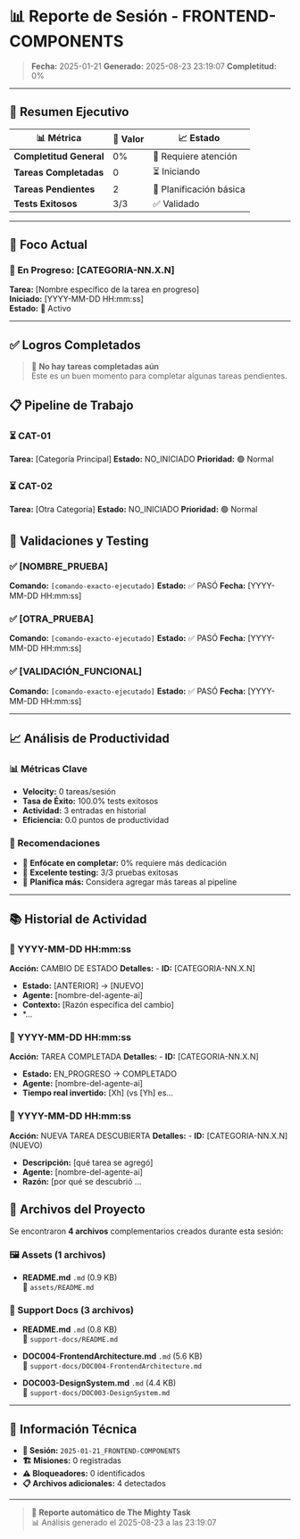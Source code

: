 # 📊 Reporte de Sesión - FRONTEND-COMPONENTS

> **Fecha:** 2025-01-21
> **Generado:** 2025-08-23 23:19:07
> **Completitud:** 0%

---

## 🎯 **Resumen Ejecutivo**

| 📊 **Métrica** | 🔢 **Valor** | 📈 **Estado** |
|---|---|---|
| **Completitud General** | 0% | 🔴 Requiere atención |
| **Tareas Completadas** | 0 | ⏳ Iniciando |
| **Tareas Pendientes** | 2 | 📝 Planificación básica |
| **Tests Exitosos** | 3/3 | ✅ Validado |

---

## 🎯 **Foco Actual**

### 🎯 En Progreso: [CATEGORIA-NN.X.N]

**Tarea:** [Nombre específico de la tarea en progreso]  
**Iniciado:** [YYYY-MM-DD HH:mm:ss]  
**Estado:** 🔄 Activo

---

## ✅ **Logros Completados**

> 📝 **No hay tareas completadas aún**  
> Este es un buen momento para completar algunas tareas pendientes.

## 📋 **Pipeline de Trabajo**

### ⏳ CAT-01
**Tarea:** [Categoría Principal]
**Estado:** NO_INICIADO
**Prioridad:** 🟢 Normal

### ⏳ CAT-02
**Tarea:** [Otra Categoría]
**Estado:** NO_INICIADO
**Prioridad:** 🟢 Normal

## 🧪 **Validaciones y Testing**

### ✅ [NOMBRE_PRUEBA]
**Comando:** ``[comando-exacto-ejecutado]``
**Estado:** ✅ PASÓ
**Fecha:** [YYYY-MM-DD HH:mm:ss]

### ✅ [OTRA_PRUEBA]
**Comando:** ``[comando-exacto-ejecutado]``
**Estado:** ✅ PASÓ
**Fecha:** [YYYY-MM-DD HH:mm:ss]

### ✅ [VALIDACIÓN_FUNCIONAL]
**Comando:** ``[comando-exacto-ejecutado]``
**Estado:** ✅ PASÓ
**Fecha:** [YYYY-MM-DD HH:mm:ss]

---

## 📈 **Análisis de Productividad**

### 📊 Métricas Clave
- **Velocity:** 0 tareas/sesión
- **Tasa de Éxito:** 100.0% tests exitosos
- **Actividad:** 3 entradas en historial
- **Eficiencia:** 0.0 puntos de productividad

### 🎯 Recomendaciones
- 🔴 **Enfócate en completar:** 0% requiere más dedicación
- 🎉 **Excelente testing:** 3/3 pruebas exitosas
- 📝 **Planifica más:** Considera agregar más tareas al pipeline

---

## 📚 **Historial de Actividad**

### 📅 YYYY-MM-DD HH:mm:ss
**Acción:** CAMBIO DE ESTADO
**Detalles:** - **ID:** [CATEGORIA-NN.X.N]
- **Estado:** [ANTERIOR] → [NUEVO]
- **Agente:** [nombre-del-agente-ai]
- **Contexto:** [Razón específica del cambio]
- *...

### 📅 YYYY-MM-DD HH:mm:ss
**Acción:** TAREA COMPLETADA
**Detalles:** - **ID:** [CATEGORIA-NN.X.N]
- **Estado:** EN_PROGRESO → COMPLETADO
- **Agente:** [nombre-del-agente-ai]
- **Tiempo real invertido:** [Xh] (vs [Yh] es...

### 📅 YYYY-MM-DD HH:mm:ss
**Acción:** NUEVA TAREA DESCUBIERTA
**Detalles:** - **ID:** [CATEGORIA-NN.X.N] (NUEVO)
- **Descripción:** [qué tarea se agregó]
- **Agente:** [nombre-del-agente-ai]
- **Razón:** [por qué se descubrió ...

## 📁 **Archivos del Proyecto**

Se encontraron **4 archivos** complementarios creados durante esta sesión:

### 🖼️ Assets (1 archivos)

- **README.md** `.md` (0.9 KB)  
  📍 `assets/README.md`

### 📄 Support Docs (3 archivos)

- **README.md** `.md` (0.8 KB)  
  📍 `support-docs/README.md`

- **DOC004-FrontendArchitecture.md** `.md` (5.6 KB)  
  📍 `support-docs/DOC004-FrontendArchitecture.md`

- **DOC003-DesignSystem.md** `.md` (4.4 KB)  
  📍 `support-docs/DOC003-DesignSystem.md`

---

## 🔧 **Información Técnica**

- **📁 Sesión:** `2025-01-21_FRONTEND-COMPONENTS`
- **🏗️ Misiones:** 0 registradas
- **⚠️ Bloqueadores:** 0 identificados
- **📋 Archivos adicionales:** 4 detectados

---

> 🤖 **Reporte automático de The Mighty Task**  
> 📊 Análisis generado el 2025-08-23 a las 23:19:07
